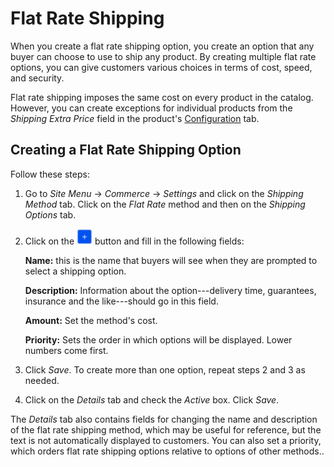 # Flat Rate Shipping [](id=fixed-shipping-method)

When you create a flat rate shipping option, you create an option that any buyer
can choose to use to ship any product. By creating multiple flat rate options,
you can give customers various choices in terms of cost, speed, and security.

Flat rate shipping imposes the same cost on every product in the catalog.
However, you can create exceptions for individual products from the *Shipping
Extra Price* field in the product's
[Configuration](/web/liferay-emporio/documentation/-/knowlede_base/7-1/configuration#shipping)
tab.

## Creating a Flat Rate Shipping Option 

Follow these steps:

1.  Go to *Site Menu* &rarr; *Commerce* &rarr; *Settings* and click on the
    *Shipping Method* tab. Click on the *Flat Rate* method and then on the
    *Shipping Options* tab.

2.  Click on the ![Add](../../images/icon-add.png) button and fill in the
    following fields:

    **Name:** this is the name that buyers will see when they are prompted to
    select a shipping option.

    **Description:** Information about the option---delivery time, guarantees,
    insurance and the like---should go in this field.

    **Amount:** Set the method's cost.

    **Priority:** Sets the order in which options will be displayed. Lower
    numbers come first.

3.  Click *Save*. To create more than one option, repeat steps 2 and 3 as
    needed.

4.  Click on the *Details* tab and check the *Active* box. Click *Save*.

The *Details* tab also contains fields for changing the name and description of
the flat rate shipping method, which may be useful for reference, but the
text is not automatically displayed to customers. You can also set a priority,
which orders flat rate shipping options relative to options of other methods..
